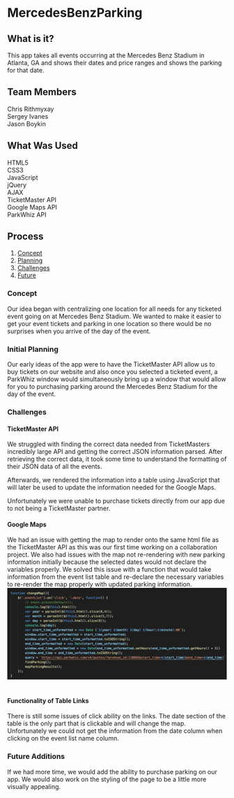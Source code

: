 # MercedesBenzParking

<h2>What is it?</h2>
This app takes all events occurring at the Mercedes Benz Stadium in Atlanta, GA and shows their dates and price ranges and shows the parking for that date.

<h2>Team Members</h2>
Chris Rithmyxay<br>
Sergey Ivanes<br>
Jason Boykin

<h2>What Was Used</h2>
HTML5<br>
CSS3<br>
JavaScript<br>
jQuery<br>
AJAX<br>
TicketMaster API<br>
Google Maps API<br>
ParkWhiz API<br>

<h2>Process</h2>
<ol>
  <li><a href="#concept">Concept</a></li>
  <li><a href="#planning">Planning</a></li>
  <li><a href="#challenges">Challenges</a></li>
  <li><a href="#future">Future</a></li>
 </ol>
 
<h3 class="concept">Concept</h3>
Our idea began with centralizing one location for all needs for any ticketed event going on at Mercedes Benz Stadium. We wanted to make it easier to get your event tickets and parking in one location so there would be no surprises when you arrive of the day of the event. 

<h3 class="planning">Initial Planning</h3>
Our early ideas of the app were to have the TicketMaster API allow us to buy tickets on our website and also once you selected a ticketed event, a ParkWhiz window would simultaneously bring up a window that would allow for you to purchasing parking around the Mercedes Benz Stadium for the day of the event.


<h3 class="challenges">Challenges</h3>
<h4>TicketMaster API</h4>
  <p>
    We struggled with finding the correct data needed from TicketMasters incredibly large API and getting the correct JSON information parsed.
    After retrieving the correct data, it took some time to understand the formatting of their JSON data of all the events. 
  </p>
  <p>
    Afterwards, we rendered the information into a table using JavaScript that will later be used to update the information       needed for the Google Maps.
  </p>
  <p>
    Unfortunately we were unable to purchase tickets directly from our app due to not being a TicketMaster partner. 
  </p>
<h4>Google Maps</h4>
  <p>
  We had an issue with getting the map to render onto the same html file as the TicketMaster API as this was our first time working on a collaboration project. We also had issues with the map not re-rendering with new parking information initially because the selected dates would not declare the variables properly. We solved this issue with a function that would take information from the event list table and re-declare the necessary variables to re-render the map properly with updated parking information.
  <img src="/images/code.png">
  </p>
<h4>Functionality of Table Links</h4>
  <p>
  There is still some issues of click ability on the links. The date section of the table is the only part that is clickable and will change the map. Unfortunately we could not get the information from the date column when clicking on the event list name column. 
  </p>
<h3 class="future">Future Additions</h3>
  <p>
   If we had more time, we would add the ability to purchase parking on our app. We would also work on the styling of the page to be a little more visually appealing. 
  </p>
